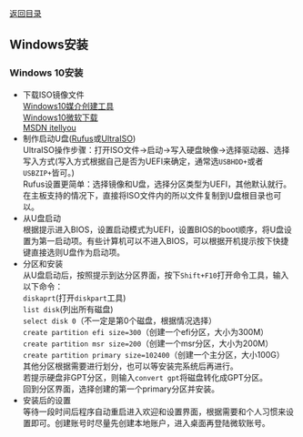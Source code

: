 [返回目录](../../catalogue.md)
## Windows安装

### Windows 10安装
+ 下载ISO镜像文件  
[Windows10媒介创建工具](https://software-download.microsoft.com/download/pr/MediaCreationTool1903.exe)  
[Windows10微软下载](https://www.microsoft.com/zh-cn/software-download/windows10)  
[MSDN itellyou](https://msdn.itellyou.cn/)
+ 制作启动U盘([Rufus](https://rufus.ie)或[UltraISO](https://www.ultraiso.com/download.html))  
  UltraISO操作步骤：打开ISO文件->启动->写入硬盘映像->选择驱动器、选择写入方式(写入方式根据自己是否为UEFI来确定，通常选`USBHDD+`或者`USBZIP+`皆可。)  
  Rufus设置更简单：选择镜像和U盘，选择分区类型为UEFI，其他默认就行。  
  在主板支持的情况下，直接将ISO文件内的所以文件复制到U盘根目录也可以。
+ 从U盘启动  
  根据提示进入BIOS，设置启动模式为UEFI，设置BIOS的boot顺序，将U盘设置为第一启动项。有些计算机可以不进入BIOS，可以根据开机提示按下快捷键直接选则U盘作为启动项。  
+ 分区和安装  
    从U盘启动后，按照提示到达分区界面，按下`Shift+F10`打开命令工具，输入以下命令：  
    `diskaprt`(打开`diskpart`工具)  
    `list disk`(列出所有磁盘)  
    `select disk 0`（不一定是第0个磁盘，根据情况选择）  
    `create partition efi size=300`（创建一个efi分区，大小为300M）  
    `create partition msr size=200`（创建一个msr分区，大小为200M）  
    `create partition primary size=102400`（创建一个主分区，大小100G）  
    其他分区根据需要进行划分，也可以等安装完系统后再进行。  
    若提示硬盘非GPT分区，则输入`convert gpt`将磁盘转化成GPT分区。  
    回到分区界面，选择创建的第一个primary分区并安装。
+ 安装后的设置  
  等待一段时间后程序自动重启进入欢迎和设置界面，根据需要和个人习惯来设置即可。创建账号时尽量先创建本地账户，进入桌面再登陆微软账号。